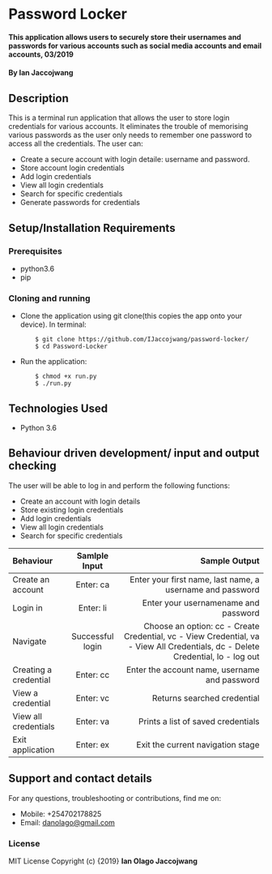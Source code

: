 # Password Locker
#### This application allows users to securely store their usernames and passwords for various accounts such as social media accounts and email accounts,  03/2019
#### By **Ian Jaccojwang**
## Description
This is a terminal run application that allows the user to store login credentials for various accounts. It eliminates the trouble of memorising various passwords as the user only needs to remember one password to access all the credentials.
The user can:
* Create a secure account with login detaile: username and password.
* Store account login credentials
* Add login credentials
* View all login credentials
* Search for specific credentials
* Generate passwords for credentials
## Setup/Installation Requirements
### Prerequisites
* python3.6
* pip

### Cloning and running
* Clone the application using git clone(this copies the app onto your device). In terminal:

          $ git clone https://github.com/IJaccojwang/password-locker/
          $ cd Password-Locker

* Run the application:

          $ chmod +x run.py
          $ ./run.py

## Technologies Used
* Python 3.6
## Behaviour driven development/ input and output checking
The user will be able to log in and perform the following functions:
* Create an account with login details
* Store existing login credentials
* Add login credentials
* View all login credentials
* Search for specific credentials

| Behaviour |  Samlple Input | Sample Output |
| :---------------- | :---------------: | ------------------: |
| Create an account | Enter: ca | Enter your first name, last name, a username and password |
| Login in | Enter: li | Enter your usernamename and password |
| Navigate | Successful login | Choose an option: cc - Create Credential, vc - View Credential, va - View All Credentials, dc - Delete Credential, lo - log out |
| Creating a credential | Enter: cc | Enter the account name, username and password |
| View a credential | Enter: vc | Returns searched credential |
| View all credentials | Enter: va | Prints a list of saved credentials |
| Exit application | Enter: ex | Exit the current navigation stage |

## Support and contact details
For any questions, troubleshooting or contributions,  find me on:
* Mobile: +254702178825
* Email: danolago@gmail.com
### License
MIT License
Copyright (c) {2019} **Ian Olago Jaccojwang**
